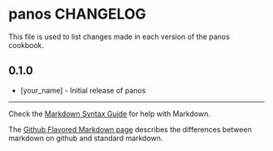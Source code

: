 panos CHANGELOG
===============

This file is used to list changes made in each version of the panos cookbook.

0.1.0
-----
- [your_name] - Initial release of panos

- - -
Check the [Markdown Syntax Guide](http://daringfireball.net/projects/markdown/syntax) for help with Markdown.

The [Github Flavored Markdown page](http://github.github.com/github-flavored-markdown/) describes the differences between markdown on github and standard markdown.
